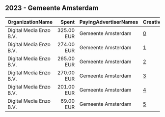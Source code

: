 ## 2023 - Gemeente Amsterdam 
|OrganizationName|Spent|PayingAdvertiserNames|CreativeUrls|Impressions|Genders|AgeBrackets|CountryCodes|BillingAddresses|CandidateBallotInformation|
|:---|---:|:---|:---|---:|:---|:---|:---|:---|:---|
|Digital Media Enzo B.V.|325.00 EUR|Gemeente Amsterdam|[0](https://www.snap.com/political-ads/asset/31f01ac836f892a7110106a30d7caa179faf720a74da6f9f57b826e9fe7f01b0?mediaType=mp4)|92,788||18-25|netherlands|"Wibautstraat 131-D,Amsterdam,1091GL,NL"||
|Digital Media Enzo B.V.|274.00 EUR|Gemeente Amsterdam|[1](https://www.snap.com/political-ads/asset/cb45c1a0818259464f4862e9ba44a54d18258b94f522698770447fb48e30fe60?mediaType=mp4)|82,029||18-25|netherlands|"Wibautstraat 131-D,Amsterdam,1091GL,NL"||
|Digital Media Enzo B.V.|265.00 EUR|Gemeente Amsterdam|[2](https://www.snap.com/political-ads/asset/56a29d512322e472c0ffc82b77c265825804df728056f960780af8c5ee110b0e?mediaType=mp4)|75,051||18-25|netherlands|"Wibautstraat 131-D,Amsterdam,1091GL,NL"||
|Digital Media Enzo B.V.|270.00 EUR|Gemeente Amsterdam|[3](https://www.snap.com/political-ads/asset/5cd8c9f0d62de1654e601c4c9a53f040ee08f1f49a20affc19bb55f76ea74754?mediaType=mp4)|65,172||18-25|netherlands|"Wibautstraat 131-D,Amsterdam,1091GL,NL"||
|Digital Media Enzo B.V.|201.00 EUR|Gemeente Amsterdam|[4](https://www.snap.com/political-ads/asset/43ca3171927c10de9b09755d634ed36d32d55937f60934ee59e3e19d87e671d9?mediaType=mp4)|57,592||18-25|netherlands|"Wibautstraat 131-D,Amsterdam,1091GL,NL"||
|Digital Media Enzo B.V.|69.00 EUR|Gemeente Amsterdam|[5](https://www.snap.com/political-ads/asset/05decb06f9b7b60c304fc2c3883578cf373a356868827bf233aad64189560ef1?mediaType=mp4)|21,834||18-25|netherlands|"Wibautstraat 131-D,Amsterdam,1091GL,NL"||
